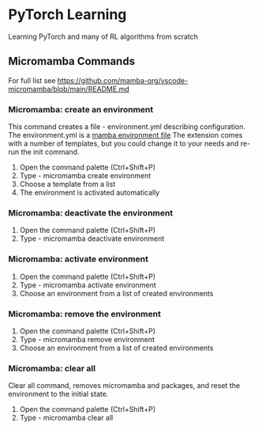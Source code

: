 # PyTorch Learning

Learning PyTorch and many of RL algorithms from scratch

## Micromamba Commands

For full list see https://github.com/mamba-org/vscode-micromamba/blob/main/README.md

### Micromamba: create an environment

This command creates a file - environment.yml describing configuration.
The environment.yml is a [mamba environment file](https://mamba.readthedocs.io/en/latest/user_guide/micromamba.html#yaml-spec-files)
The extension comes with a number of templates, but you could change it to your needs and re-run the init command.

1. Open the command palette (Ctrl+Shift+P)
2. Type - micromamba create environment
3. Choose a template from a list
4. The environment is activated automatically

### Micromamba: deactivate the environment

1. Open the command palette (Ctrl+Shift+P)
2. Type - micromamba deactivate environment

### Micromamba: activate environment

1. Open the command palette (Ctrl+Shift+P)
2. Type - micromamba activate environment
3. Choose an environment from a list of created environments

### Micromamba: remove the environment

1. Open the command palette (Ctrl+Shift+P)
2. Type - micromamba remove environment
3. Choose an environment from a list of created environments

### Micromamba: clear all

Clear all command, removes micromamba and packages, and reset the environment to the initial state.

1. Open the command palette (Ctrl+Shift+P)
2. Type - micromamba clear all
